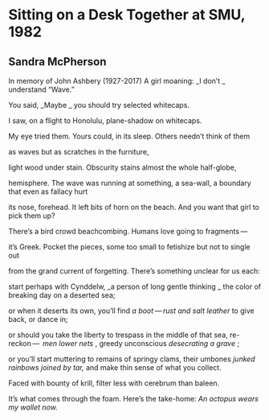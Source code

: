 # Sitting on a Desk Together at SMU, 1982
## Sandra McPherson
In memory of John Ashbery (1927-2017)
A girl moaning: _I don’t
_
understand
“Wave.”

You said, _Maybe
_
you should try
selected whitecaps.

I saw, on a flight
to Honolulu, plane-shadow
on whitecaps.

My eye tried them.
Yours could, in its sleep.
Others needn’t think of them

as waves
but as scratches
in the furniture,

light wood under stain.
Obscurity stains almost the whole
half-globe,

hemisphere. The wave
was running at something, a sea-wall,
a boundary that even as fallacy hurt

its nose, forehead. It left
bits of horn on the beach.
And you want that girl to pick them up?

There’s a bird crowd beachcombing.
Humans love
going to fragments —

it’s Greek.
Pocket the pieces, some too small
to fetishize but not to single out

from the grand
current of forgetting.
There’s something unclear for us each:

start perhaps with Cynddelw,
 _a person of long gentle thinking
_
the color of breaking day on a deserted sea;

or when it deserts its own, you’ll find
 _a boot — rust and salt leather_
to give back, or dance in;

or should you take the liberty to trespass in the middle of that sea,
re-reckon —  _men lower nets_ ,
greedy unconscious _desecrating a grave_ ;

or you’ll start muttering to remains of springy clams,
their umbones _junked rainbows joined by tar,_
and make thin sense of what you collect.

Faced with bounty of krill,
filter less with cerebrum
than baleen.

It’s what comes through the foam.
Here’s the take-home:
 _An octopus wears my wallet now._